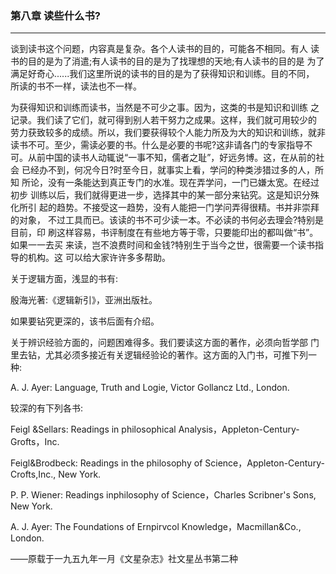 ### 第八章 读些什么书?

***

谈到读书这个问题，内容真是复杂。各个人读书的目的，可能各不相同。有人 读书的目的是为了消遣;有人读书的目的是为了找理想的天地;有人读书的目的是 为了满足好奇心......我们这里所说的读书的目的是为了获得知识和训练。目的不同， 所读的书不一样，读法也不一样。

为获得知识和训练而读书，当然是不可少之事。因为，这类的书是知识和训练 之记录。我们读了它们，就可得到别人若干努力之成果。这样，我们就可用较少的 劳力获致较多的成绩。所以，我们要获得较个人能力所及为大的知识和训练，就非 读书不可。至少，需读必要的书。什么是必要的书呢?这非请各门的专家指导不 可。从前中国的读书人动辄说“一事不知，儒者之耻”，好远务博。这，在从前的社会 已经办不到，何况今日?时至今日，就事实上看，学问的种类涉猎过多的人，所知 所论，没有一条能达到真正专门的水准。现在弄学问，一门已嫌太宽。在经过初步 训练以后，我们就得更进一步，选择其中的某一部分来钻究。这是知识分殊化所引 起的趋势。不接受这一趋势，没有人能把一门学问弄得很精。书并非崇拜的对象， 不过工具而已。该读的书不可少读一本。不必读的书何必去理会?特别是目前，印 刷这样容易，书评制度在有些地方等于零，只要能印出的都叫做“书”。如果一一去买 来读，岂不浪费时间和金钱?特别生于当今之世，很需要一个读书指导的机构。这 可以给大家许许多多帮助。

关于逻辑方面，浅显的书有: 

殷海光著:《逻辑新引》，亚洲出版社。 

如果要钻究更深的，该书后面有介绍。

关于辨识经验方面的，问题困难得多。我们要读这方面的著作，必须向哲学部 门里去钻，尤其必须多接近有关逻辑经验论的著作。这方面的入门书，可推下列一种:

A. J. Ayer: Language, Truth and Logie, Victor Gollancz Ltd., London.

较深的有下列各书:

Feigl &Sellars: Readings in philosophical Analysis，Appleton-Century-Grofts，Inc.

Feigl&Brodbeck: Readings in the philosophy of Science，Appleton-Century- Crofts,Inc., New York.

P. P. Wiener: Readings inphilosophy of Science，Charles Scribner's Sons, New York.

A. J. Ayer: The Foundations of Ernpirvcol Knowledge，Macmillan&Co., London. 

——原载于一九五九年一月《文星杂志》社文星丛书第二种